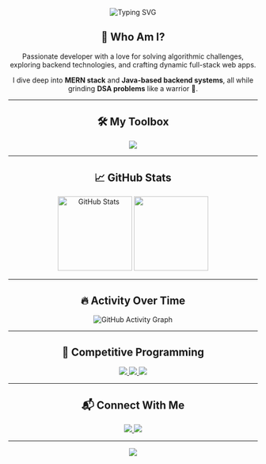 <!-- HEADER: Welcome Typing Animation -->
<p align="center">
  <img src="https://readme-typing-svg.demolab.com?font=Fira+Code&size=24&duration=2500&pause=500&color=00FF9F&center=true&vCenter=true&width=500&lines=Hey+I'm+Mukti+Patel+👋;Full-Stack+Learner+%7C+Java+Fan+%7C+Problem+Solver;Welcome+to+My+World+of+Code+💻" alt="Typing SVG" />
</p>

<!-- INTRO -->
<h2 align="center">🌟 Who Am I?</h2>

<p align="center">
  Passionate developer with a love for solving algorithmic challenges, exploring backend technologies, and crafting dynamic full-stack web apps.
</p>

<p align="center">
  I dive deep into <strong>MERN stack</strong> and <strong>Java-based backend systems</strong>, all while grinding <strong>DSA problems</strong> like a warrior 💪.
</p>

---

<!-- TECH SNAPSHOT -->
<h2 align="center">🛠️ My Toolbox</h2>
<p align="center">
  <img src="https://skillicons.dev/icons?i=js,ts,react,redux,nodejs,express,mongodb,mysql,java,python,c,tailwind,git,postman" />
</p>

---

<!-- GITHUB STATS -->
<h2 align="center">📈 GitHub Stats</h2>
<p align="center">
  <img src="https://github-readme-stats.vercel.app/api?username=mukti2216patel&show_icons=true&theme=tokyonight&hide=prs" alt="GitHub Stats" height="150"/>
  <img src="https://github-readme-stats.vercel.app/api/top-langs/?username=mukti2216patel&layout=compact&theme=tokyonight" height="150"/>
</p>

---

<!-- ACTIVITY GRAPH -->
<h2 align="center">🔥 Activity Over Time</h2>
<p align="center">
  <img src="https://github-readme-activity-graph.vercel.app/graph?username=mukti2216patel&theme=rogue" alt="GitHub Activity Graph"/>
</p>

---

<!-- LEETCODE + COMPETITIVE PROGRAMMING -->
<h2 align="center">🏁 Competitive Programming</h2>
<p align="center">
  <a href="https://leetcode.com/u/mukti2216patel/">
    <img src="https://img.shields.io/badge/LeetCode-FFA116?style=flat-square&logo=LeetCode&logoColor=white" />
  </a>
  <a href="https://codeforces.com/profile/mukti2216patel">
    <img src="https://img.shields.io/badge/Codeforces-1F8ACB?style=flat-square&logo=codeforces&logoColor=white" />
  </a>
  <a href="https://www.codechef.com/users/mukti108p">
    <img src="https://img.shields.io/badge/CodeChef-5B4638?style=flat-square&logo=codechef&logoColor=white" />
  </a>
</p>

---

<!-- CONTACT -->
<h2 align="center">📬 Connect With Me</h2>
<p align="center">
  <a href="mailto:mukti2216patel@gmail.com">
    <img src="https://img.shields.io/badge/Gmail-D14836?style=for-the-badge&logo=gmail&logoColor=white" />
  </a>
  <a href="https://linkedin.com/in/muktipatel">
    <img src="https://img.shields.io/badge/LinkedIn-0A66C2?style=for-the-badge&logo=linkedin&logoColor=white" />
  </a>
</p>

---

<!-- FUN FOOTER -->
<p align="center">
  <img src="https://capsule-render.vercel.app/api?type=waving&height=100&color=0:39FF14,100:0077FF&section=footer" />
</p>
